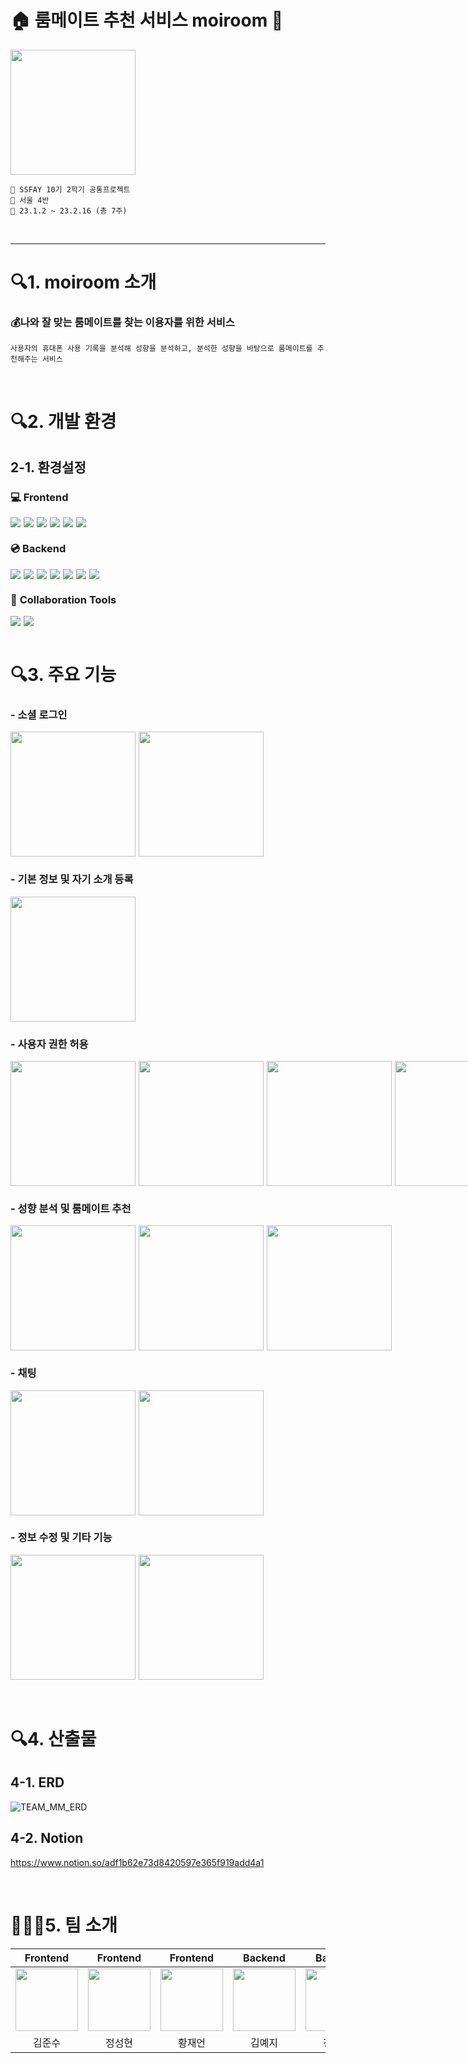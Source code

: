 # :house: 룸메이트 추천 서비스 moiroom :house_with_garden:

<img src="./asset/1.png" style="margin-right: 5px;"  width="200">

```
📢 SSFAY 10기 2학기 공통프로젝트
📢 서울 4반
📢 23.1.2 ~ 23.2.16 (총 7주)
```
<br/>

---

# 🔍1. moiroom 소개

### **💰나와 잘 맞는 룸메이트를 찾는 이용자를 위한 서비스**

    사용자의 휴대폰 사용 기록을 분석해 성향을 분석하고, 분석한 성향을 바탕으로 룸메이트를 추천해주는 서비스

<br/>

# 🔍2. 개발 환경

## 2-1. 환경설정

### :computer: **Frontend**
<div style="display: flex; flex-direction: row;">
    <img src="https://img.shields.io/badge/Kotlin-7F52FF?style=for-the-badge&logo=Kotlin&logoColor=white" style="margin-right: 5px;">
    <img src="https://img.shields.io/badge/JetBrains-000000?style=for-the-badge&logo=JetBrains&logoColor=white" style="margin-right: 5px;">
    <img src="https://img.shields.io/badge/Gradle-02303A?&style=for-the-badge&logo=Gradle&logoColor=white" style="margin-right: 5px;">
    <img src="https://img.shields.io/badge/Android-34A853?&style=for-the-badge&logo=Android&logoColor=white" style="margin-right: 5px;">
    <img src="https://img.shields.io/badge/AndroidStudio-3DDC84?style=for-the-badge&logo=AndroidStudio&logoColor=white" style="margin-right: 5px;">
    <img src="https://img.shields.io/badge/Firebase-FFCA28?style=for-the-badge&logo=Firebase&logoColor=black">
</div>

### :cd: **Backend**
<div style="display: flex; flex-direction: row;">
    <img src="https://img.shields.io/badge/SpringBoot-009639.svg?style=for-the-badge&logo=SpringBoot&logoColor=white" style="margin-right: 5px;">
    <img src="https://img.shields.io/badge/SpringSecurity-6DB33F.svg?style=for-the-badge&logo=SpringSecurity&logoColor=white" style="margin-right: 5px;">
    <img src="https://img.shields.io/badge/AmazonEC2-FF9900.svg?style=for-the-badge&logo=AmazonEC2&logoColor=white" style="margin-right: 5px;">
    <img src="https://img.shields.io/badge/AmazonS3-569A31?style=for-the-badge&logo=AmazonS3&logoColor=white" style="margin-right: 5px;">
    <img src="https://img.shields.io/badge/Python-3776AB.svg?style=for-the-badge&logo=Python&logoColor=white" style="margin-right: 5px;">
    <img src="https://img.shields.io/badge/Flask-000000?style=for-the-badge&logo=Flask&logoColor=white" style="margin-right: 5px;">
    <img src="https://img.shields.io/badge/MySQL-4479A1?style=for-the-badge&logo=MySQL&logoColor=white">
</div>


### 🤝 **Collaboration Tools**
<div style="display: flex; flex-direction: row;">
    <img src="https://img.shields.io/badge/Gitlab-FC6D26.svg?style=for-the-badge&logo=Gitlab&logoColor=white" style="margin-right: 5px;">
    <img src="https://img.shields.io/badge/Notion-000000.svg?style=for-the-badge&logo=Notion&logoColor=white">
</div>

<br/>

# 🔍3. 주요 기능

### - 소셜 로그인
<div style="display: flex; flex-direction: row;">
  <img src="./asset/login.jpg" width="200" style="margin-right: 5px;">
  <img src="./asset/login2.jpg" width="200" style="margin-right: 5px;">
</div>

### - 기본 정보 및 자기 소개 등록
  <img src="./asset/register.jpg" width="200" style="margin-right: 5px;">

### - 사용자 권한 허용
<div style="display: flex; flex-direction: row;">
  <img src="./asset/auth6.jpg" width="200" style="margin-right: 5px;">
  <img src="./asset/auth5.jpg" width="200" style="margin-right: 5px;">
  <img src="./asset/auth4.jpg" width="200" style="margin-right: 5px;">
  <img src="./asset/auth.jpg" width="200" style="margin-right: 5px;">
  <img src="./asset/auth3.jpg" width="200" style="margin-right: 5px;">
  <img src="./asset/auth2.jpg" width="200" style="margin-right: 5px;">
</div>

### - 성향 분석 및 룸메이트 추천
<div style="display: flex; flex-direction: row;">
  <img src="./asset/match2.jpg" width="200" style="margin-right: 5px;">
  <img src="./asset/match1.jpg" width="200" style="margin-right: 5px;">
  <img src="./asset/match3.jpg" width="200" style="margin-right: 5px;">
</div>

### - 채팅
<div style="display: flex; flex-direction: row;">
  <img src="./asset/chatlist.jpg" width="200" style="margin-right: 5px;">
  <img src="./asset/chat.jpg" width="200" style="margin-right: 5px;">
</div>

### - 정보 수정 및 기타 기능
<div style="display: flex; flex-direction: row;">
  <img src="./asset/proflie_edit.jpg" width="200" style="margin-right: 5px;">
  <img src="./asset/profile_edit2.jpg" width="200" style="margin-right: 5px;">
</div>

<br/>
<br/>

# 🔍4. 산출물
## 4-1. ERD
![TEAM_MM_ERD](./asset/moiroomERD.png)
## 4-2. Notion
https://www.notion.so/adf1b62e73d8420597e365f919add4a1

<br/>

# 👩‍👦‍👦5. 팀 소개

|                   Frontend                    |                   Frontend                    |                   Frontend                    |                   Backend                    |                   Backend                    |                   Backend                    |
| :------------------------------------------: | :------------------------------------------: | :------------------------------------------: | :------------------------------------------: | :------------------------------------------: | :------------------------------------------: |
| <img src="./asset/profile_default.png" width="100"/> | <img src="./asset/profile_default.png" width="100"/> | <img src="./asset/hwangjaeeon.jpg" width="100"/> | <img src="./asset/profile_default.png" width="100"/> | <img src="./asset/profile_default.png" width="100"/> | <img src="./asset/profile_default.png" width="100"/> |
|                    김준수                    |                    정성현                    |                    황재언                    |                    김예지                    |                    전새벽                    |                    진주성                    |